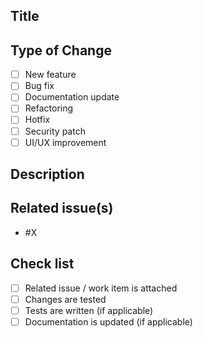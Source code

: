 <!--
**Please remember to always target `dev` in your pull requests.**

**Please keep pull requests light. They will be easier to merge.**
-->

## Title

<!--
Provide a succinct and descriptive title for the pull request, e.g., "Improve caching mechanism for API calls"
-->

## Type of Change

- [ ] New feature
- [ ] Bug fix
- [ ] Documentation update
- [ ] Refactoring
- [ ] Hotfix
- [ ] Security patch
- [ ] UI/UX improvement

## Description

<!--
New feature, Bug fixing, or Improvement?
Please include a summary of the change and which issue is fixed. Also include relevant motivation and context.
-->

## Related issue(s)

- #X

## Check list

- [ ] Related issue / work item is attached
- [ ] Changes are tested
- [ ] Tests are written (if applicable)
- [ ] Documentation is updated (if applicable)
